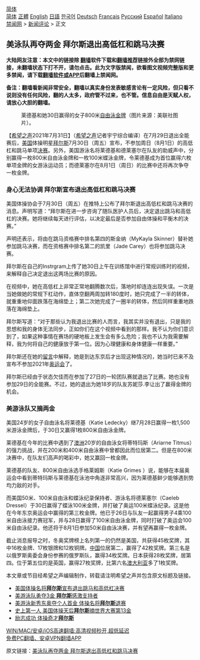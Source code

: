  <!-- 面包屑导航 --> <div class="breadcrumb"><!-- GTranslate: https://gtranslate.io/ -->  <div class="switcher notranslate">  <div class="selected">  <a href="#" onclick="return false;"> 简体</a>  </div>  <div class="option">  <a href="https://www.bannedbook.org" onclick="doGTranslate('zh-CN|zh-CN');jQuery('div.switcher div.selected a').html(jQuery(this).html());return false;" title="简体中文" class="nturl selected"> 简体</a>  <a href="https://www.bannedbook.org/zh-tw/" onclick="doGTranslate('zh-CN|zh-TW');jQuery('div.switcher div.selected a').html(jQuery(this).html());return false;" title="繁體中文" class="nturl"> 正體</a>  <a href="https://www.bannedbook.org/en/" onclick="doGTranslate('zh-CN|en');jQuery('div.switcher div.selected a').html(jQuery(this).html());return false;" title="English" class="nturl"> English</a>  <a href="https://www.bannedbook.org/ja/" onclick="doGTranslate('zh-CN|ja');jQuery('div.switcher div.selected a').html(jQuery(this).html());return false;" title="日本語" class="nturl"> 日語</a>  <a href="https://www.bannedbook.org/ko/" onclick="doGTranslate('zh-CN|ko');jQuery('div.switcher div.selected a').html(jQuery(this).html());return false;" title="한국어" class="nturl"> 한국어</a>  <a href="https://www.bannedbook.org/de/" onclick="doGTranslate('zh-CN|de');jQuery('div.switcher div.selected a').html(jQuery(this).html());return false;" title="Deutsch" class="nturl"> Deutsch</a>  <a href="https://www.bannedbook.org/fr/" onclick="doGTranslate('zh-CN|fr');jQuery('div.switcher div.selected a').html(jQuery(this).html());return false;" title="Français" class="nturl"> Français</a>  <a href="https://www.bannedbook.org/ru/" onclick="doGTranslate('zh-CN|ru');jQuery('div.switcher div.selected a').html(jQuery(this).html());return false;" title="Русский" class="nturl"> Русский</a>  <a href="https://www.bannedbook.org/es/" onclick="doGTranslate('zh-CN|es');jQuery('div.switcher div.selected a').html(jQuery(this).html());return false;" title="Español" class="nturl"> Español</a>  <a href="https://www.bannedbook.org/it/" onclick="doGTranslate('zh-CN|it');jQuery('div.switcher div.selected a').html(jQuery(this).html());return false;" title="Italiano" class="nturl"> Italiano</a>  </div>  </div>      <div class='breadcrumb-sub'><!-- Breadcrumb NavXT 6.3.0 --> <a href="https://www.bannedbook.org/" class="home">禁闻网</a> &gt; <a href="https://www.bannedbook.org/bnews/comments/" class="category">新闻评论</a> &gt; 正文</div></div><h2>美泳队再夺两金 拜尔斯退出高低杠和跳马决赛</h2> <p class="notice"><b>大陆网友注意：本文中的链接除 <a href="https://github.com/bannedbook/fanqiang" >翻墙</a>软件下载和<a href="https://github.com/killgcd/justmysocks/blob/master/README.md">翻墙推荐</a>链接外全部为禁网链接，未翻墙状态下打不开，请勿点击。此为文字版禁闻，欲看图文视频完整版和更多禁闻，请下载<a href="https://github.com/bannedbook/fanqiang">翻墙软件或APP</a>后翻墙上禁闻网。</p><p>备注：翻墙看新闻非常安全，翻墙以真实身份发表敏感言论有一定风险，但只看不说则没有任何风险，翻的人太多，政府管不过来，也不管。信息自由是天赋人权，请放心大胆的翻墙。</b></p>  <div class="entry"> <figure><figcaption>莱德基和她30日赢得的女子800米<a href="https://www.bannedbook.org/bnews/tag/%E8%87%AA%E7%94%B1%E6%B3%B3/" class="st_tag internal_tag" rel="tag" title="标签 自由泳 下的日志">自由泳</a><a href="https://www.bannedbook.org/bnews/tag/%e9%87%91%e7%89%8c/" class="st_tag internal_tag" rel="tag" title="标签 金牌 下的日志">金牌</a>（图片来源：美联社图片）。</figcaption></figure> <p>【<span class='wp_keywordlink_affiliate'><a href="https://www.soundofhope.org" title="希望之声" target="_blank">希望之声</a></span>2021年7月31日】（<a href="https://www.bannedbook.org/bnews/tag/%e5%b8%8c%e6%9c%9b%e4%b9%8b%e5%a3%b0/" class="st_tag internal_tag" rel="tag" title="标签 希望之声 下的日志">希望之声</a>记者宇宁综合编译）在7月29日退出全能赛后，<a href="https://www.bannedbook.org/bnews/tag/%e7%be%8e%e5%9b%bd/" class="st_tag internal_tag" rel="tag" title="标签 美国 下的日志">美国</a>体操明星<a href="https://www.bannedbook.org/bnews/tag/%E6%8B%9C%E5%B0%94%E6%96%AF/" class="st_tag internal_tag" rel="tag" title="标签 拜尔斯 下的日志">拜尔斯</a>7月30日（周五）宣布，不参加周日（8月1日）的高低杠和跳马单项<a href="https://www.bannedbook.org/bnews/tag/%E5%86%B3%E8%B5%9B/" class="st_tag internal_tag" rel="tag" title="标签 决赛 下的日志">决赛</a>。另外，美国游泳名将莱德基和德莱塞尔在队友的助威声中，分别赢得一枚800米自由泳金牌和一枚100米蝶泳金牌，令莱德基成为首位赢得六枚单项金牌的女游泳运动员；而德莱塞尔在8月1日（周日）的比赛中还将再次争夺一枚金牌。</p> <h3>身心无法协调 拜尔斯宣布退出高低杠和跳马决赛</h3> <p>美国体操协会于7月30日（周五）在推特上公布了拜尔斯退出高低杠和跳马决赛的消息。声明写道：“拜尔斯在进一步咨询了随队医护人员后，决定退出跳马和高低杠的决赛。她将继续每天进行评估，以决定最后是否参加自由体操和平衡木的决赛。”</p> <p>声明还表示，将由在跳马资格赛中排名第四的斯金纳（MyKayla Skinner）替补她参加跳马决赛，而在资格赛中排名第二的凯里（Jade Carey）也将参加跳马决赛。</p> <p>拜尔斯在自己的Instrgram上传了她30日上午在训练馆中进行常规训练时的视频，来解释自己决定退出这两场比赛的原因。</p>  <p>在视频中，她在高低杠上非常正常地翻腾数次后，落地时却连连出现失误。一次是当她做她的常规下杠动作，直体空翻两周加转180度时，她只完成了一半的转体，就重重地仰面跌落在海绵垫上；第二次她完成了一圈半的转体，然后同样重重地跌落在海绵垫上。</p> <p>拜尔斯写道：“对于那些认为我退出比赛的人而言，我其实并没有退出，只是我的思想和我的身体无法同步，正如你们在这个视频中看到的那样。我不认为你们意识到了，如果这种事情在赛场的硬地板上发生会有多么危险；我也不认为我需要解释，我为何将自己的健康放于第一位。因为心理健康和身体健康一样重要。”</p> <p>拜尔斯还在她的<span class='wp_keywordlink'><a href="https://www.bannedbook.org/bnews/tougao/" title="留言" target="_blank">留言</a></span>中解释，她是到达东京后才出现这种情况的，她当时已来不及宣布不参加2021年<a href="https://www.bannedbook.org/bnews/tag/%E5%A5%A5%E8%BF%90%E4%BC%9A/" class="st_tag internal_tag" rel="tag" title="标签 奥运会 下的日志">奥运会</a>了。 </p> <p>拜尔斯已经由于状态欠佳而在参加了27日的一轮团队赛就退出了比赛。她也没有参加29日的全能赛。不过，她的退出为她18岁的队友苏妮莎.李让出了赢得金牌的机会。 </p>  <h3>美游泳队又摘两金</h3> <p>美国24岁的女子自由泳名将莱德基（Katie Ledecky）继7月28日赢得一枚1,500米游泳金牌后，于30日又赢得1枚800米自由泳金牌。</p> <p>莱德基在今年的比赛中遇到了<a href="https://www.bannedbook.org/bnews/tag/%e6%be%b3%e6%b4%b2/" class="st_tag internal_tag" rel="tag" title="标签 澳洲 下的日志">澳洲</a>20岁的自由泳女将蒂特玛斯（Ariarne Titmus）的强力挑战，并在200米和400米自由泳赛中曾都因此而位居第二。但是在800米决赛中，在队友们高声的喝彩中，她又赢回一枚金牌。 </p> <p>莱德基的队友、800米自由泳选手格莱姆斯（Katie Grimes ）说，能够在本届奥运会中看到蒂特玛斯与莱德基在泳池中角逐非常高兴，因为莱德基鲜少能够遇到势均力敌的对手。</p> <p>而美国50米、100米自由泳和蝶泳纪录保持者、游泳名将德莱塞尔（Caeleb Dressel）于30日赢得了蝶泳100米金牌，并打破了奥运100米蝶泳纪录。这是他在今年东京奥运会中赢得的第三枚金牌。他已于26日与队友一起赢得男子4乘100米自由泳接力赛冠军，并与28日赢得了100米自由泳金牌，同时打破了奥运会100米自由泳纪录。他还将于8月1日参加50米自由泳决赛，并有望再赢得一枚金牌。</p>  <p>截止消息报导之时，冬奥奖牌榜上名列第一的仍然是美国，共获得45枚奖牌，其中16枚金牌、17枚银牌和12枚铜牌。<span class='wp_keywordlink_affiliate'><a href="https://www.bannedbook.org/" title="中国" target="_blank">中国</a></span>位居第二，赢得了42枚奖牌。第三名是以俄罗斯奥委会身份参赛的俄罗斯队，赢得34枚奖牌。日本获得28枚奖牌，居第四。位于第五位的是英国，赢得27枚奖牌，比第六名<a href="https://www.bannedbook.org/bnews/tag/%e6%be%b3%e5%a4%a7%e5%88%a9%e4%ba%9a/" class="st_tag internal_tag" rel="tag" title="标签 澳大利亚 下的日志">澳大利亚</a>多了1枚奖牌。</p> <p>本文章或节目经希望之声编辑制作，转载请注明希望之声并包含原文标题及链接。 </p> <ul class='op-related-articles' title='相关阅读'> <li><a href='https://www.bannedbook.org/bnews/baitai/20210731/1597655.html' target='_blank'>美国体操名将<b>拜尔斯</b>宣布退出跳马和高低杠决赛</a></li> <li><a href='https://www.bannedbook.org/bnews/comments/20210729/1596426.html' target='_blank'>美游泳队勇夺3金 <b>拜尔斯</b>感激支持者</a></li> <li><a href='https://www.bannedbook.org/bnews/comments/20210728/1595674.html' target='_blank'>美游泳新秀东奥夺个人首金 体操名将<b>拜尔斯</b>退赛</a></li> <li><a href='https://www.bannedbook.org/bnews/cnnews/20181104/1025572.html' target='_blank'>史上第一人 美国体操天后<b>拜尔斯</b>摘世界大赛第13金</a></li> <li><a href='https://www.bannedbook.org/bnews/lifebaike/20170120/675043.html' target='_blank'>励志成功 体操奇才<b>拜尔斯</b></a></li> </ul> <p class="texttj"> <a href="https://github.com/bannedbook/fanqiang/wiki/V2ray%E6%9C%BA%E5%9C%BA" target="_blank">WIN/MAC/安卓/iOS高速翻墙:高清视频秒开,超低延迟</a><br/> <a href="https://github.com/bannedbook/fanqiang/wiki/%E7%A6%81%E9%97%BB%E7%BD%91%E5%AE%89%E5%8D%93%E7%BF%BB%E5%A2%99%E6%96%B0%E9%97%BBAPP" target="_blank">免费PC翻墙、安卓VPN翻墙APP</a></p><p>原文链接：<a class="src_link"  href="https://www.soundofhope.org/post/530948" target="_blank">美泳队再夺两金 拜尔斯退出高低杠和跳马决赛</a></p> <a name='sharetosocial'></a>  <div style="margin-bottom:5px;padding-bottom:5px;clear:both"> <div id="archive-pix-1" class="banner-ads"> <!-- AuctionX Display platform tag START --> <div id="26318x728x90x621x_ADSLOT2" clicktrack="%%CLICK_URL_ESC%%"></div> <!-- AuctionX Display platform tag END --> </div> <div id="archive-pix-2" class="banner-ads"> <!-- AuctionX Display platform tag START --> <div id="26315x300x250x621x_ADSLOT2" clicktrack="%%CLICK_URL_ESC%%"></div> <!-- AuctionX Display platform tag END --> </div> </div>  <div id="archive-pix-1" class="banner-ads"> <!-- AuctionX Display platform tag START --> <div id="26318x728x90x621x_ADSLOT3" clicktrack="%%CLICK_URL_ESC%%"></div> <!-- AuctionX Display platform tag END --> </div> </div><!--END ENTRY--> 